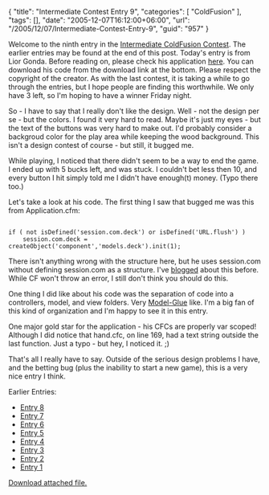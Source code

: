 {
	"title": "Intermediate Contest Entry 9",
	"categories": [
		"ColdFusion"
	],
	"tags": [],
	"date": "2005-12-07T16:12:00+06:00",
	"url": "/2005/12/07/Intermediate-Contest-Entry-9",
	"guid": "957"
}

Welcome to the ninth entry in the <a href="http://ray.camdenfamily.com/index.cfm/2005/10/30/Intermediate-ColdFusion-Contest">Intermediate ColdFusion Contest</a>. The earlier entries may be found at the end of this post. Today's entry is from Lior Gonda. Before reading on, please check his application <a href="http://ray.camdenfamily.com/demos/contest2/lior/BJ">here</a>. You can download his code from the download link at the bottom. Please respect the copyright of the creator. As with the last contest, it is taking a while to go through the entries, but I hope people are finding this worthwhile. We only have 3 left, so I'm hoping to have a winner Friday night.
<!--more-->
So - I have to say that I really don't like the design. Well - not the design per se - but the colors. I found it very hard to read. Maybe it's just my eyes - but the text of the buttons was very hard to make out. I'd probably consider a backgroud color for the play area while keeping the wood background. This isn't a design contest of course - but still, it bugged me.

While playing, I noticed that there didn't seem to be a way to end the game. I ended up with 5 bucks left, and was stuck. I couldn't bet less then 10, and every button  I hit simply told me I didn't have enough(t) money. (Typo there too.)

Let's take a look at his code. The first thing I saw that bugged me was this from Application.cfm:

<code>
if ( not isDefined('session.com.deck') or isDefined('URL.flush') ) 
	session.com.deck = createObject('component','models.deck').init(1);
</code>

There isn't anything wrong with the structure here, but he uses session.com without defining session.com as a structure. I've <a href="http://ray.camdenfamily.com/index.cfm/2005/10/24/ColdFusion-Contest--Final-Entries">blogged</a> about this before. While CF won't throw an error, I still don't think you should do this.

One thing I did like about his code was the separation of code into a controllers, model, and view folders. Very <a href="http://www.model-glue.com">Model-Glue</a> like. I'm a big fan of this kind of organization and I'm happy to see it in this entry. 

One major gold star for the application - his CFCs are properly var scoped! Although I did notice that hand.cfc, on line 169, had a text string outside the last function. Just a typo - but hey, I noticed it. ;)

That's all I really have to say. Outside of the serious design problems I have, and the betting bug (plus the inability to start a new game), this is a very nice entry I think.

Earlier Entries:
<ul>
<li><a href="http://ray.camdenfamily.com/index.cfm/2005/12/1/Intermediate-Contest-Entry-8">Entry 8</a>
<li><a href="http://ray.camdenfamily.com/index.cfm/2005/11/29/Intermediate-Contest-Entry-7">Entry 7</a>
<li><a href="http://ray.camdenfamily.com/index.cfm/2005/11/28/Intermediate-Contest-Entry-6">Entry 6</a>
<li><a href="http://ray.camdenfamily.com/index.cfm/2005/11/23/Intermediate-Contest-Entry-4">Entry 5</a>
<li><a href="http://ray.camdenfamily.com/index.cfm/2005/11/21/Intermediate-Contest-Entry-4">Entry 4</a>
<li><a href="http://ray.camdenfamily.com/index.cfm/2005/11/18/Intermedia-Contest-Entry-3">Entry 3</a>
<li><a href="http://ray.camdenfamily.com/index.cfm/2005/11/17/Intermediate-Contest-Entry-2">Entry 2</a>
<li><a href="http://ray.camdenfamily.com/index.cfm/2005/11/16/Intermediate-Contest-Entry-1">Entry 1</a>
</ul><p><a href='enclosures/D%3A%5Cwebsites%5Ccamdenfamily%5Csource%5Cmorpheus%5Cblog%5Cenclosures%2Flior%2Ezip'>Download attached file.</a></p>